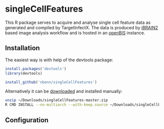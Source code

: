 # singleCellFeatures
This R package serves to acquire and analyse single cell feature data as generated and compiled by TargetInfectX. The data is produced by [iBRAIN2](http://www.infectx.org/about_us/iBRAIN2/) based image analysis workflow and is hosted in an [openBIS](http://www.targetinfectx.ch/about_us/openBIS/) instance.

## Installation
The easiest way is with help of the devtools package:

```R
install.packages('devtools')
library(devtools)

install_github('nbenn/singleCellFeatures')
```

Alternatively it can be [downloaded](https://github.com/nbenn/singleCellFeatures/archive/master.zip) and installed manually:

```bash
unzip ~/Downloads/singleCellFeatures-master.zip
R CMD INSTALL --no-multiarch --with-keep.source ~/Downloads/singleCellFeatures-master
```

## Configuration
